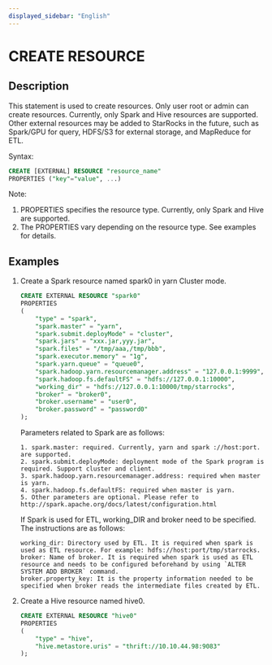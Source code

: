 ```yaml
---
displayed_sidebar: "English"
---
```


# CREATE RESOURCE

## Description

This statement is used to create resources. Only user root or admin can create resources. Currently, only Spark and Hive resources are supported. Other external resources may be added to StarRocks in the future, such as Spark/GPU for query, HDFS/S3 for external storage, and MapReduce for ETL.

Syntax:

```sql
CREATE [EXTERNAL] RESOURCE "resource_name"
PROPERTIES ("key"="value", ...)
```

Note:  

1. PROPERTIES specifies the resource type. Currently, only Spark and Hive are supported.
2. The PROPERTIES vary depending on the resource type. See examples for details.

## Examples

1. Create a Spark resource named spark0 in yarn Cluster mode.

    ```sql
    CREATE EXTERNAL RESOURCE "spark0"
    PROPERTIES
    (
        "type" = "spark",
        "spark.master" = "yarn",
        "spark.submit.deployMode" = "cluster",
        "spark.jars" = "xxx.jar,yyy.jar",
        "spark.files" = "/tmp/aaa,/tmp/bbb",
        "spark.executor.memory" = "1g",
        "spark.yarn.queue" = "queue0",
        "spark.hadoop.yarn.resourcemanager.address" = "127.0.0.1:9999",
        "spark.hadoop.fs.defaultFS" = "hdfs://127.0.0.1:10000",
        "working_dir" = "hdfs://127.0.0.1:10000/tmp/starrocks",
        "broker" = "broker0",
        "broker.username" = "user0",
        "broker.password" = "password0"
    );
    ```

    Parameters related to Spark are as follows:

    ```plain text
    1. spark.master: required. Currently, yarn and spark ://host:port. are supported. 
    2. spark.submit.deployMode: deployment mode of the Spark program is required. Support cluster and client.
    3. spark.hadoop.yarn.resourcemanager.address: required when master is yarn.
    4. spark.hadoop.fs.defaultFS: required when master is yarn.
    5. Other parameters are optional. Please refer to http://spark.apache.org/docs/latest/configuration.html
    ```

    If Spark is used for ETL, working_DIR and broker need to be specified. The instructions are as follows:

    ```plain text
    working_dir: Directory used by ETL. It is required when spark is used as ETL resource. For example: hdfs://host:port/tmp/starrocks.
    broker: Name of broker. It is required when spark is used as ETL resource and needs to be configured beforehand by using `ALTER SYSTEM ADD BROKER` command. 
    broker.property_key: It is the property information needed to be specified when broker reads the intermediate files created by ETL. 
    ```

2. Create a Hive resource named hive0.

    ```sql
    CREATE EXTERNAL RESOURCE "hive0"
    PROPERTIES
    (
        "type" = "hive",
        "hive.metastore.uris" = "thrift://10.10.44.98:9083"
    );
    ```
